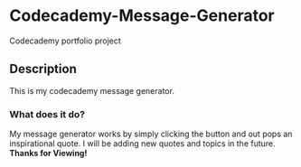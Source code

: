 # Codecademy-Message-Generator
Codecademy portfolio project 
## Description 
This is my codecademy message generator. 
### What does it do? 
My message generator works by simply clicking the button and out pops an inspirational quote. 
I will be adding new quotes and topics in the future. 
**Thanks for Viewing!**